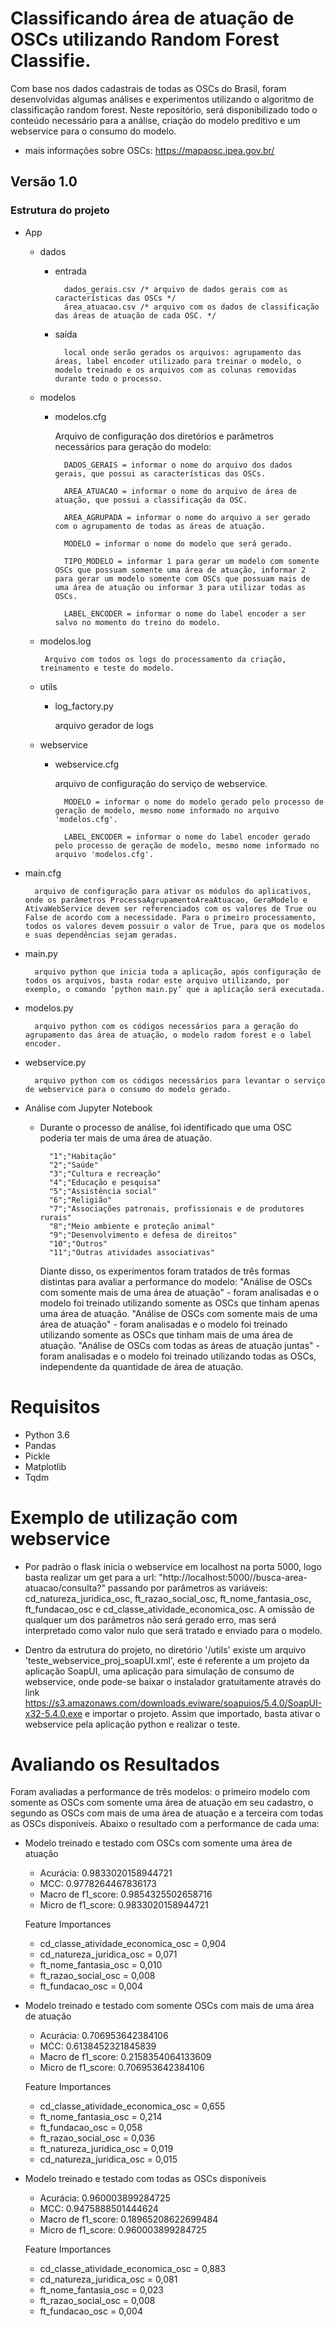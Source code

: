 # Classificando área de atuação de OSCs utilizando Random Forest Classifie.
Com base nos dados cadastrais de todas as OSCs do Brasil, foram desenvolvidas algumas análises e experimentos utilizando o algoritmo de classificação random forest.
Neste repositório, será disponibilizado todo o conteúdo necessário para a análise, criação do modelo preditivo e um webservice para o consumo do modelo.
- mais informações sobre OSCs: https://mapaosc.ipea.gov.br/
## Versão 1.0

### Estrutura do projeto
- App
	- dados
		* entrada 
		
				dados_gerais.csv /* arquivo de dados gerais com as características das OSCs */
				área_atuacao.csv /* arquivo com os dados de classificação das áreas de atuação de cada OSC. */
    
		* saída
		
				local onde serão gerados os arquivos: agrupamento das áreas, label encoder utilizado para treinar o modelo, o modelo treinado e os arquivos com as colunas removidas durante todo o processo.
				
	- modelos
		* modelos.cfg 
		
			Arquivo de configuração dos diretórios e parâmetros necessários para geração do modelo:
				
				DADOS_GERAIS = informar o nome do arquivo dos dados gerais, que possui as características das OSCs.
 
				AREA_ATUACAO = informar o nome do arquivo de área de atuação, que possui a classificação da OSC.

				AREA_AGRUPADA = informar o nome do arquivo a ser gerado com o agrupamento de todas as áreas de atuação.

				MODELO = informar o nome do modelo que será gerado.

				TIPO_MODELO = informar 1 para gerar um modelo com somente OSCs que possuam somente uma área de atuação, informar 2 para gerar um modelo somente com OSCs que possuam mais de uma área de atuação ou informar 3 para utilizar todas as OSCs.

				LABEL_ENCODER = informar o nome do label encoder a ser salvo no momento do treino do modelo.

	 * modelos.log
	 
	 		Arquivo com todos os logs do processamento da criação, treinamento e teste do modelo.
  
	
	- utils
	
		* log_factory.py
	
			arquivo gerador de logs
  
	- webservice
	
		* webservice.cfg
			
			arquivo de configuração do serviço de webservice.
	
				MODELO = informar o nome do modelo gerado pelo processo de geração de modelo, mesmo nome informado no arquivo 'modelos.cfg'.
	
				LABEL_ENCODER = informar o nome do label encoder gerado pelo processo de geração de modelo, mesmo nome informado no arquivo 'modelos.cfg'.

- main.cfg
	
		arquivo de configuração para ativar os módulos do aplicativos, onde os parâmetros ProcessaAgrupamentoAreaAtuacao, GeraModelo e AtivaWebService devem ser referenciados com os valores de True ou False de acordo com a necessidade. Para o primeiro processamento, todos os valores devem possuir o valor de True, para que os modelos e suas dependências sejam geradas.

- main.py

		arquivo python que inicia toda a aplicação, após configuração de todos os arquivos, basta rodar este arquivo utilizando, por exemplo, o	comando ‘python main.py’ que a aplicação será executada.

- modelos.py

		arquivo python com os códigos necessários para a geração do agrupamento das área de atuação, o modelo radom forest e o label encoder.

- webservice.py
	
		arquivo python com os códigos necessários para levantar o serviço de webservice para o consumo do modelo gerado.
- Análise com Jupyter Notebook

	- Durante o processo de análise, foi identificado que uma OSC poderia ter mais de uma área de atuação.
		
			"1";"Habitação"
			"2";"Saúde"
			"3";"Cultura e recreação"
			"4";"Educação e pesquisa"
			"5";"Assistência social"
			"6";"Religião"
			"7";"Associações patronais, profissionais e de produtores rurais"
			"8";"Meio ambiente e proteção animal"
			"9";"Desenvolvimento e defesa de direitos"
			"10";"Outros"
			"11";"Outras atividades associativas"
                 
		 Diante disso, os experimentos foram tratados de três formas distintas para avaliar a performance do modelo:
		 	"Análise de OSCs com somente mais de uma área de atuação" - foram analisadas e o modelo foi treinado utilizando somente as OSCs que tinham apenas uma área de atuação.
			"Análise de OSCs com somente mais de uma área de atuação" - foram analisadas e o modelo foi treinado utilizando somente as OSCs que tinham mais de uma área de atuação.
			"Análise de OSCs com todas as áreas de atuação juntas" - foram analisadas e o modelo foi treinado utilizando todas as OSCs, independente da quantidade de área de atuação.

# Requisitos
- Python 3.6
- Pandas
- Pickle
- Matplotlib
- Tqdm

# Exemplo de utilização com webservice

- Por padrão o flask inicia o webservice em localhost na porta 5000, logo basta realizar um get para a url: "http://localhost:5000//busca-area-atuacao/consulta?" passando por parâmetros as variáveis: cd_natureza_juridica_osc, ft_razao_social_osc, ft_nome_fantasia_osc, ft_fundacao_osc e cd_classe_atividade_economica_osc. A omissão de qualquer um dos parâmetros não será gerado erro, mas será interpretado como valor nulo que será tratado e enviado para o modelo.

- Dentro da estrutura do projeto, no diretório '/utils' existe um arquivo 'teste_webservice_proj_soapUI.xml', este é referente a um projeto da aplicação SoapUI, uma aplicação para simulação de consumo de webservice, onde pode-se baixar o instalador gratuitamente através do link https://s3.amazonaws.com/downloads.eviware/soapuios/5.4.0/SoapUI-x32-5.4.0.exe e importar o projeto. Assim que importado, basta ativar o webservice pela aplicação python e realizar o teste.

# Avaliando os Resultados

Foram avaliadas a performance de três modelos: o primeiro modelo com somente as OSCs com somente uma área de atuação em seu cadastro, o segundo as OSCs com mais de uma área de atuação e a terceira com todas as OSCs disponíveis. Abaixo o resultado com a performance de cada uma:

- Modelo treinado e testado com OSCs com somente uma área de atuação
	* Acurácia: 0.9833020158944721
	* MCC: 0.9778264467836173
	* Macro de f1_score: 0.9854325502658716
	* Micro de f1_score: 0.9833020158944721
	
	Feature Importances
	* cd_classe_atividade_economica_osc = 0,904
	* cd_natureza_juridica_osc = 0,071
	* ft_nome_fantasia_osc = 0,010
	* ft_razao_social_osc = 0,008
	* ft_fundacao_osc = 0,004
	
- Modelo treinado e testado com somente OSCs com mais de uma área de atuação
	* Acurácia: 0.706953642384106
	* MCC: 0.6138452321845839
	* Macro de f1_score: 0.2158354064133609
	* Micro de f1_score: 0.706953642384106
	
	Feature Importances
	* cd_classe_atividade_economica_osc = 0,655
	* ft_nome_fantasia_osc = 0,214
	* ft_fundacao_osc = 0,058
	* ft_razao_social_osc = 0,036
	* ft_natureza_juridica_osc = 0,019
	* cd_natureza_juridica_osc = 0,015
	
- Modelo treinado e testado com todas as OSCs disponíveis
	* Acurácia: 0.960003899284725
	* MCC: 0.9475888501444624
	* Macro de f1_score: 0.18965208622699484
	* Micro de f1_score: 0.960003899284725
	
	Feature Importances
	* cd_classe_atividade_economica_osc = 0,883
	* cd_natureza_juridica_osc = 0,081
	* ft_nome_fantasia_osc = 0,023
	* ft_razao_social_osc = 0,008
	* ft_fundacao_osc = 0,004
